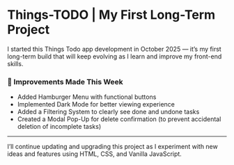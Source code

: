 # Things-TODO | My First Long-Term Project

I started this Things Todo app development in October 2025 — it’s my first long-term build that will keep evolving as I learn and improve my front-end skills.

### 🔧 Improvements Made This Week
- Added Hamburger Menu with functional buttons  
- Implemented Dark Mode for better viewing experience  
- Added a Filtering System to clearly see done and undone tasks  
- Created a Modal Pop-Up for delete confirmation (to prevent accidental deletion of incomplete tasks)

---

I’ll continue updating and upgrading this project as I experiment with new ideas and features using HTML, CSS, and Vanilla JavaScript.
